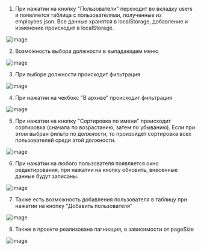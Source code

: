 1. При нажатии на кнопку "Пользователи" переходит во вкладку users и появляется таблица с пользователями, полученные из employees.json. 
Все данные хранятся в localStorage, добавление и изменение происходит в localStorage. 

![image](https://user-images.githubusercontent.com/83139924/174456707-721bed30-d56c-497f-b685-1fef636d9815.png)

2. Возможность выбора должности в выпадающем меню

![image](https://user-images.githubusercontent.com/83139924/174456720-aadf5d0a-0d98-4bfd-95ff-64364e985902.png)

3. При выборе должности происходит фильтрация

![image](https://user-images.githubusercontent.com/83139924/174440280-475b22e8-3a24-43d0-9666-12884ba693bc.png)

4. При нажатии на чекбокс "В архиве" происходит фильтрация

![image](https://user-images.githubusercontent.com/83139924/174440284-da49875c-d41a-4a8b-a0cd-333e47ed65ad.png)

5. При нажатии на кнопку "Сортировка по имени" происходит сортировка (сначала по возрастанию, затем по убыванию). Если при этом выбран фильтр по должности, то произойдет сортировка всех пользователей среди этой должности.

![image](https://user-images.githubusercontent.com/83139924/174440330-9511b756-099e-413a-a4a6-6775b542979c.png)

6. При нажатии на любого пользователя появляется окно редактирования, при нажатии на кнопку обновить, внесенные данные будут записаны.

![image](https://user-images.githubusercontent.com/83139924/174440367-037b7c0c-a0ea-4739-8625-e280ce767b14.png)

7. Также есть возможность добавления пользователя в таблицу при нажатии на кнопку "Добавить пользователя"

![image](https://user-images.githubusercontent.com/83139924/174440175-ec5c3151-4e5a-4e65-860c-0012381c9e22.png)

8. Также в проекте реализована пагниация, в зависимости от pageSize

![image](https://user-images.githubusercontent.com/83139924/174441633-7325fadb-7b29-4231-8865-b6a1f27e8e28.png)
